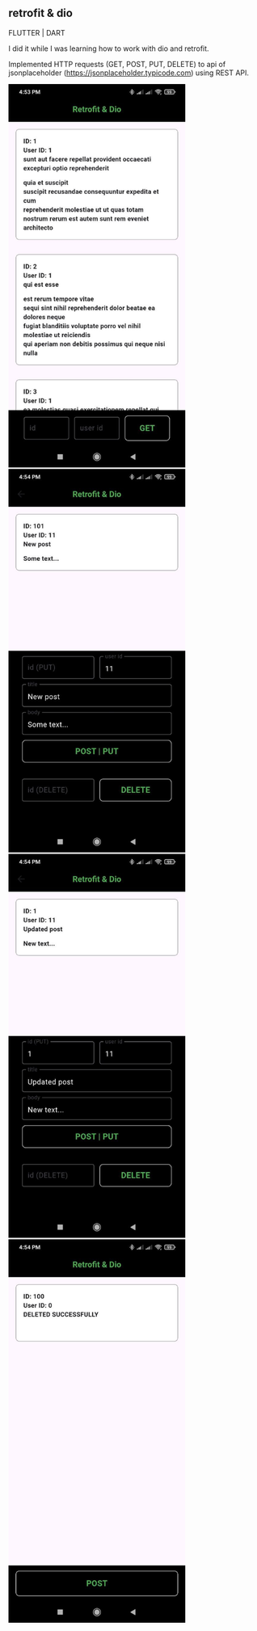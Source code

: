 ## retrofit & dio

FLUTTER | DART

I did it while I was learning how to work with dio and retrofit.

Implemented HTTP requests (GET, POST, PUT, DELETE) to api of jsonplaceholder (https://jsonplaceholder.typicode.com) using REST API.

<img src="assets/images/first.jpg" width="350">
<img src="assets/images/second.jpg" width="350">
<img src="assets/images/third.jpg" width="350">
<img src="assets/images/fourth.jpg" width="350">
